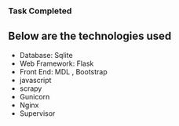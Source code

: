 ### Task Completed
## Below are the technologies used
* Database: Sqlite 
* Web Framework: Flask
* Front End: MDL , Bootstrap
* javascript
* scrapy
* Gunicorn
* Nginx
* Supervisor
